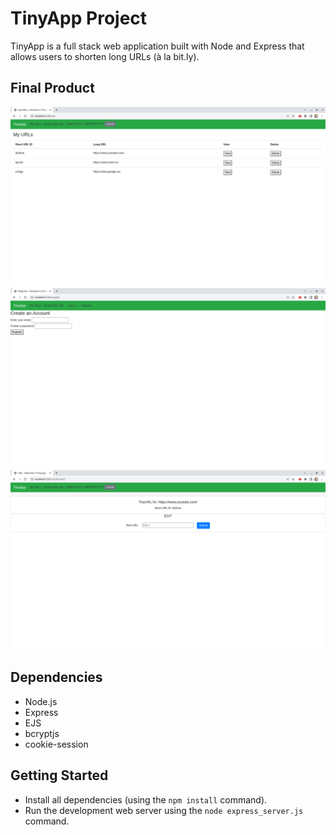 # TinyApp Project

TinyApp is a full stack web application built with Node and Express that allows users to shorten long URLs (à la bit.ly).

## Final Product

!["screenshot of the my-urls page"](https://github.com/mmcqueen92/tinyapp/blob/master/docs/my-urls.png?raw=true)
!["screenshot of the register page"](https://github.com/mmcqueen92/tinyapp/blob/master/docs/register.png?raw=true)
!["screenshot of the view-url page"](https://github.com/mmcqueen92/tinyapp/blob/master/docs/view-url.png?raw=true)

## Dependencies

- Node.js
- Express
- EJS
- bcryptjs
- cookie-session

## Getting Started

- Install all dependencies (using the `npm install` command).
- Run the development web server using the `node express_server.js` command.
